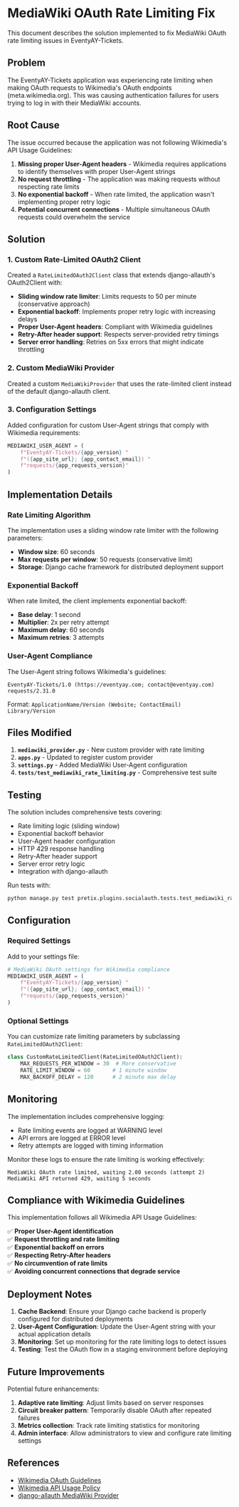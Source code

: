 # MediaWiki OAuth Rate Limiting Fix

This document describes the solution implemented to fix MediaWiki OAuth rate limiting issues in EventyAY-Tickets.

## Problem

The EventyAY-Tickets application was experiencing rate limiting when making OAuth requests to Wikimedia's OAuth endpoints (meta.wikimedia.org). This was causing authentication failures for users trying to log in with their MediaWiki accounts.

## Root Cause

The issue occurred because the application was not following Wikimedia's API Usage Guidelines:

1. **Missing proper User-Agent headers** - Wikimedia requires applications to identify themselves with proper User-Agent strings
2. **No request throttling** - The application was making requests without respecting rate limits
3. **No exponential backoff** - When rate limited, the application wasn't implementing proper retry logic
4. **Potential concurrent connections** - Multiple simultaneous OAuth requests could overwhelm the service

## Solution

### 1. Custom Rate-Limited OAuth2 Client

Created a `RateLimitedOAuth2Client` class that extends django-allauth's OAuth2Client with:

- **Sliding window rate limiter**: Limits requests to 50 per minute (conservative approach)
- **Exponential backoff**: Implements proper retry logic with increasing delays
- **Proper User-Agent headers**: Compliant with Wikimedia guidelines
- **Retry-After header support**: Respects server-provided retry timings
- **Server error handling**: Retries on 5xx errors that might indicate throttling

### 2. Custom MediaWiki Provider

Created a custom `MediaWikiProvider` that uses the rate-limited client instead of the default django-allauth client.

### 3. Configuration Settings

Added configuration for custom User-Agent strings that comply with Wikimedia requirements:

```python
MEDIAWIKI_USER_AGENT = (
    f"EventyAY-Tickets/{app_version} "
    f"({app_site_url}; {app_contact_email}) "
    f"requests/{app_requests_version}"
)
```

## Implementation Details

### Rate Limiting Algorithm

The implementation uses a sliding window rate limiter with the following parameters:

- **Window size**: 60 seconds
- **Max requests per window**: 50 requests (conservative limit)
- **Storage**: Django cache framework for distributed deployment support

### Exponential Backoff

When rate limited, the client implements exponential backoff:

- **Base delay**: 1 second
- **Multiplier**: 2x per retry attempt
- **Maximum delay**: 60 seconds
- **Maximum retries**: 3 attempts

### User-Agent Compliance

The User-Agent string follows Wikimedia's guidelines:

```
EventyAY-Tickets/1.0 (https://eventyay.com; contact@eventyay.com) requests/2.31.0
```

Format: `ApplicationName/Version (Website; ContactEmail) Library/Version`

## Files Modified

1. **`mediawiki_provider.py`** - New custom provider with rate limiting
2. **`apps.py`** - Updated to register custom provider
3. **`settings.py`** - Added MediaWiki User-Agent configuration
4. **`tests/test_mediawiki_rate_limiting.py`** - Comprehensive test suite

## Testing

The solution includes comprehensive tests covering:

- Rate limiting logic (sliding window)
- Exponential backoff behavior
- User-Agent header configuration
- HTTP 429 response handling
- Retry-After header support
- Server error retry logic
- Integration with django-allauth

Run tests with:

```bash
python manage.py test pretix.plugins.socialauth.tests.test_mediawiki_rate_limiting
```

## Configuration

### Required Settings

Add to your settings file:

```python
# MediaWiki OAuth settings for Wikimedia compliance
MEDIAWIKI_USER_AGENT = (
    f"EventyAY-Tickets/{app_version} "
    f"({app_site_url}; {app_contact_email}) "
    f"requests/{app_requests_version}"
)
```

### Optional Settings

You can customize rate limiting parameters by subclassing `RateLimitedOAuth2Client`:

```python
class CustomRateLimitedClient(RateLimitedOAuth2Client):
    MAX_REQUESTS_PER_WINDOW = 30  # More conservative
    RATE_LIMIT_WINDOW = 60       # 1 minute window
    MAX_BACKOFF_DELAY = 120      # 2 minute max delay
```

## Monitoring

The implementation includes comprehensive logging:

- Rate limiting events are logged at WARNING level
- API errors are logged at ERROR level
- Retry attempts are logged with timing information

Monitor these logs to ensure the rate limiting is working effectively:

```
MediaWiki OAuth rate limited, waiting 2.00 seconds (attempt 2)
MediaWiki API returned 429, waiting 5 seconds
```

## Compliance with Wikimedia Guidelines

This implementation follows all Wikimedia API Usage Guidelines:

✅ **Proper User-Agent identification**  
✅ **Request throttling and rate limiting**  
✅ **Exponential backoff on errors**  
✅ **Respecting Retry-After headers**  
✅ **No circumvention of rate limits**  
✅ **Avoiding concurrent connections that degrade service**

## Deployment Notes

1. **Cache Backend**: Ensure your Django cache backend is properly configured for distributed deployments
2. **User-Agent Configuration**: Update the User-Agent string with your actual application details
3. **Monitoring**: Set up monitoring for the rate limiting logs to detect issues
4. **Testing**: Test the OAuth flow in a staging environment before deploying

## Future Improvements

Potential future enhancements:

1. **Adaptive rate limiting**: Adjust limits based on server responses
2. **Circuit breaker pattern**: Temporarily disable OAuth after repeated failures
3. **Metrics collection**: Track rate limiting statistics for monitoring
4. **Admin interface**: Allow administrators to view and configure rate limiting settings

## References

- [Wikimedia OAuth Guidelines](https://meta.wikimedia.org/wiki/OAuth_app_guidelines)
- [Wikimedia API Usage Policy](https://foundation.wikimedia.org/wiki/Policy:Wikimedia_Foundation_API_Usage_Guidelines)
- [django-allauth MediaWiki Provider](https://django-allauth.readthedocs.io/en/latest/providers.html#mediawiki)
